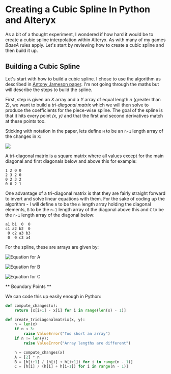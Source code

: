 # Creating a Cubic Spline In Python and Alteryx

As a bit of a thought experiment, I wondered if how hard it would be to create a cubic spline interpolation within Alteryx. As with many of my games *BaseA* rules apply. Let's start by reviewing how to create a cubic spline and then build it up.

## Building a Cubic Spline

Let's start with how to build a cubic spline. I chose to use the algorithm as described in [Antony Jameson paper](http://aero-comlab.stanford.edu/Papers/splines.pdf). I'm not going through the maths but will describe the steps to build the spline.

First, step is given an *X* array and a *Y* array of equal length *n* (greater than 2), we want to build a *tri-diagonal matrix* which we will then solve to produce the coefficients for the piece-wise spline. The goal of the spline is that it hits every point *(x, y)* and that the first and second derivatives match at these points too.

Sticking with notation in the paper, lets define `H` to be an `n-1` length array of the changes in `X`:

![](https://math.now.sh?from=h_i=x_i-x_%7Bi%2B1%7D)

A tri-diagonal matrix is a square matrix where all values except for the main diagonal and first diagonals below and above this for example:

```
1 2 0 0
2 3 2 0
0 2 3 2
0 0 2 1
```

One advantage of a tri-diagonal matrix is that they are fairly straight forward to invert and solve linear equations with them. For the sake of coding up the algorithm - I will define `A` to be the `n` length array holding the diagonal elements, `B` to be the `n-1` length array of the diagonal above this and `C` to be the `n-1` length array of the diagonal below:

```
a1 b1  0  0
c1 a2 b2  0
 0 c2 a3 b3
 0  0 c3 a4
```

For the spline, these are arrays are given by:

![Equation for A](https://math.now.sh?from=a_i=2)

![Equation for B](https://math.now.sh?from=b_i%3D%5Cfrac%7Bh_%7Bi%2B1%7D%7D%7Bh_i%2Bh_%7Bi%2B1%7D%7D)

![Equation for C](https://math.now.sh?from=c_i%3D%5Cfrac%7Bh_i%7D%7Bh_i%2Bh_%7Bi%2B1%7D%7D)

** Boundary Points **

We can code this up easily enough in Python:

```python
def compute_changes(x):
    return [x[i+1] - x[i] for i in range(len(x) - 1)]

def create_tridiagonalmatrix(x, y):
    n = len(x)
    if n < 3:
        raise ValueError("Too short an array")
    if n != len(y):
        raise ValueError("Array lengths are different")

    h = compute_changes(x)
    A = [2] * n
    B = [h[i+1] / (h[i] + h[i+1]) for i in range(n - 1)]
    C = [h[i] / (h[i] + h[i+1]) for i in range(n - 1)]
```